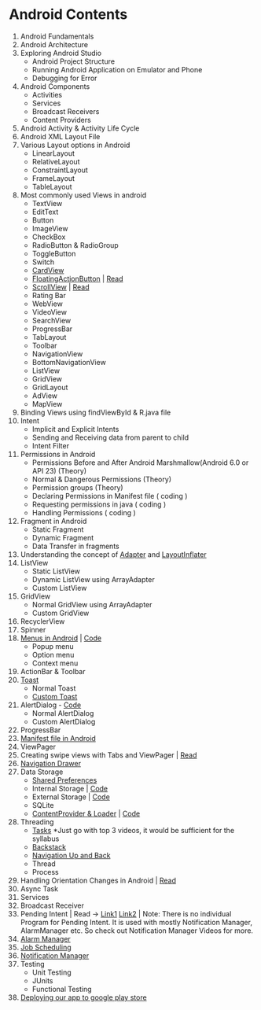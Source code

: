 # Android Contents
1. Android Fundamentals
2. Android Architecture
3. Exploring Android Studio
   - Android Project Structure
   - Running Android Application on Emulator and Phone
   - Debugging for Error
4. Android Components
   - Activities
   - Services
   - Broadcast Receivers
   - Content Providers
5. Android Activity & Activity Life Cycle
6. Android XML Layout File
7. Various Layout options in Android
    - LinearLayout
    - RelativeLayout
    - ConstraintLayout
    - FrameLayout
    - TableLayout
8. Most commonly used Views in android
   - TextView
   - EditText
   - Button
   - ImageView
   - CheckBox
   - RadioButton & RadioGroup
   - ToggleButton
   - Switch
   - [CardView](https://developer.android.com/guide/topics/ui/layout/cardview)
   - [FloatingActionButton](https://www.youtube.com/watch?v=EfvCMZgAqG4) | [Read](https://developer.android.com/guide/topics/ui/floating-action-button)
   - [ScrollView](https://www.youtube.com/watch?v=wzcFPFCYjFQ) | [Read](https://developer.android.com/reference/android/widget/ScrollView)
   - Rating Bar
   - WebView
   - VideoView
   - SearchView
   - ProgressBar
   - TabLayout
   - Toolbar
   - NavigationView
   - BottomNavigationView
   - ListView
   - GridView
   - GridLayout
   - AdView
   - MapView
9. Binding Views using findViewById  &  R.java file
10. Intent
      - Implicit and Explicit Intents
      - Sending and Receiving data from parent to child 
      - Intent Filter
11. Permissions in Android
      - Permissions Before and After Android Marshmallow(Android 6.0 or API 23) (Theory)
      - Normal & Dangerous Permissions (Theory)
      - Permission groups (Theory)
      - Declaring Permissions in Manifest file ( coding )
      - Requesting permissions in java ( coding )
      - Handling Permissions ( coding )
12. Fragment in Android
      - Static Fragment
      - Dynamic Fragment
      - Data Transfer in fragments
13. Understanding the concept of [Adapter](https://www.youtube.com/watch?v=uic3TVp_j3M&t=102s) and [LayoutInflater](https://www.youtube.com/playlist?list=PLLDv5YXzs14jxdPePLNSF5TZRU5WATUjX)
14. ListView
      - Static ListView
      - Dynamic ListView using ArrayAdapter
      - Custom ListView
15. GridView
    - Normal GridView using ArrayAdapter
    - Custom GridView
16. RecyclerView 
17. Spinner
18. [Menus in Android](https://www.youtube.com/playlist?list=PLLDv5YXzs14gpP4G3cXsVpXzWlSeC3JiL) | [Code](https://github.com/Brijesh59/android/tree/master/Android-Projects/MenuDemo)
    - Popup menu
    - Option menu
    - Context menu
19. ActionBar & Toolbar
20. [Toast](https://www.youtube.com/watch?v=sVx46awjtFQ)
      - Normal Toast
      - [Custom Toast](https://www.youtube.com/playlist?list=PLLDv5YXzs14grf4yHbEd5kbFFh6_pvcFG)
21. AlertDialog - [Code](https://github.com/Brijesh59/android/tree/master/Android-Projects/AlertDialog)
      - Normal AlertDialog 
      - Custom AlertDialog 
22. ProgressBar
23. [Manifest file in Android](https://www.youtube.com/watch?v=rwJwX6wMTxQ)
24. ViewPager
25. Creating swipe views with Tabs and ViewPager | [Read](https://medium.com/@droidbyme/android-material-design-tabs-tab-layout-with-swipe-884085ae80ff)
26. [Navigation Drawer](https://www.youtube.com/playlist?list=PLLDv5YXzs14j3xu_eRGubzrONKKe3ukWr)
27. Data Storage
      - [Shared Preferences](https://www.youtube.com/playlist?list=PLLDv5YXzs14jirXhhEoTJe07slJy8rvHw)
      - Internal Storage | [Code](https://github.com/Brijesh59/android/tree/master/Android-Projects/InternalStorage)
      - External Storage | [Code](https://github.com/Brijesh59/android/tree/master/Android-Projects/ExternalStorage)
      - SQLite
      - [ContentProvider & Loader](https://www.youtube.com/playlist?list=PLfuE3hOAeWhb7kirY4rBtTLVF73jEXwG4) | [Code](https://github.com/Brijesh59/android/tree/master/Android-Projects/ContentProvider-Loader)
28. Threading
      - [Tasks](https://www.youtube.com/playlist?list=PLLDv5YXzs14ii8_J_Ew8nXraSqEknFHPs) *Just go with top 3 videos, it would be sufficient for the syllabus
      - [Backstack](https://www.youtube.com/watch?v=ZbKKxYUOH-c)
      - [Navigation Up and Back](https://www.youtube.com/watch?v=JkVdP-e9BCo)
      - Thread
      - Process
29. Handling Orientation Changes in Android | [Read](https://android.jlelse.eu/handling-orientation-changes-in-android-7072958c442a)
30. Async Task
31. Services
32. Broadcast Receiver
33. Pending Intent | Read -> [Link1](https://stackoverflow.com/questions/2808796/what-is-an-android-pendingintent) [Link2](https://www.journaldev.com/10463/android-notification-pendingintent) | Note: There is no individual Program for Pending Intent. It is used with mostly Notification Manager, AlarmManager etc. So check out Notification Manager Videos for more.
34. [Alarm Manager](https://www.youtube.com/watch?v=yrpimdBRk5Q&t=38s)
35. [Job Scheduling](https://www.youtube.com/playlist?list=PLLDv5YXzs14hFUZV8FDUxRiGeY4v96Ima)
36. [Notification Manager](https://www.youtube.com/playlist?list=PLLDv5YXzs14j9fd4VrFRrAI3Q0aOWODUQ)
37. Testing
     - Unit Testing
      - JUnits
      - Functional Testing
38. [Deploying our app to google play store](https://www.youtube.com/watch?v=AWawL5HFn64)











   
  
